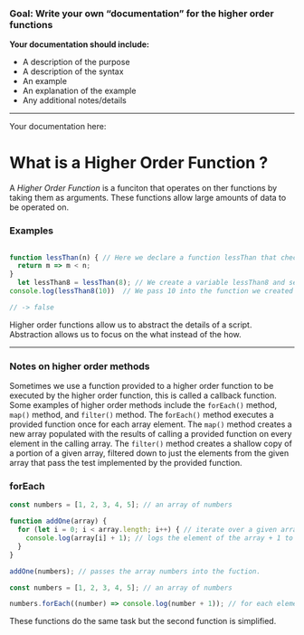 ### Goal: Write your own “documentation” for the higher order functions
**Your documentation should include:**
- A description of the purpose
- A description of the syntax
- An example
- An explanation of the example
- Any additional notes/details

---
Your documentation here: 
# What is a Higher Order Function ?

A *Higher Order Function* is a funciton that operates on ther functions by taking them as arguments. These functions allow large amounts of data to be operated on. 

### Examples

``` javascript

function lessThan(n) { // Here we declare a function lessThan that checks if a given number is less than an integer and give it a parameter of n
  return m => m < n; 
}
  let lessThan8 = lessThan(8); // We create a variable lessThan8 and set it equal to the function lessThan with an argument of 8. 
console.log(lessThan8(10))  // We pass 10 into the function we created earlier and compare 8 to 10 using the function lessThan8.  

// -> false

```

Higher order functions allow us to abstract the details of a script. Abstraction allows us to focus on the what instead of the how. 

---
### Notes on higher order methods
Sometimes we use a function provided to a higher order function to be executed by the higher order function, this is called a callback function. Some examples of higher order methods include the `forEach()` method, `map()` method, and `filter()` method. The f`orEach()` method executes a provided function once for each array element. The `map()` method creates a new array populated with the results of calling a provided function on every element in the calling array. The `filter()` method creates a shallow copy of a portion of a given array, filtered down to just the elements from the given array that pass the test implemented by the provided function.

### forEach 

``` javascript
const numbers = [1, 2, 3, 4, 5]; // an array of numbers 

function addOne(array) {
  for (let i = 0; i < array.length; i++) { // iterate over a given array
    console.log(array[i] + 1); // logs the element of the array + 1 to the console
  }
}

addOne(numbers); // passes the array numbers into the fuction.

const numbers = [1, 2, 3, 4, 5]; // an array of numbers

numbers.forEach((number) => console.log(number + 1)); // for each element in the array numbers console.log that element + 1
```
These functions do the same task but the second function is simplified.


